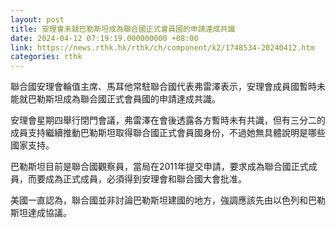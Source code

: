 ```yaml
---
layout: post
title: 安理會未就巴勒斯坦成為聯合國正式會員國的申請達成共識
date: 2024-04-12 07:19:19.000000000 +08:00
link: https://news.rthk.hk/rthk/ch/component/k2/1748534-20240412.htm
categories: rthk
---
```


聯合國安理會輪值主席、馬耳他常駐聯合國代表弗雷澤表示，安理會成員國暫時未能就巴勒斯坦成為聯合國正式會員國的申請達成共識。

安理會星期四舉行閉門會議，弗雷澤在會後透露各方暫時未有共識，但有三分二的成員支持繼續推動巴勒斯坦取得聯合國正式會員國身份，不過她無具體說明是哪些國家支持。

巴勒斯坦目前是聯合國觀察員，當局在2011年提交申請，要求成為聯合國正式成員，而要成為正式成員，必須得到安理會和聯合國大會批准。

美國一直認為，聯合國並非討論巴勒斯坦建國的地方，強調應該先由以色列和巴勒斯坦達成協議。
